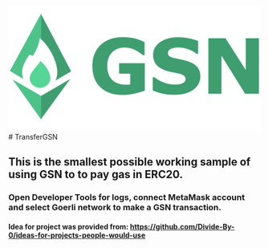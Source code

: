 <img src="./logo.svg">
# TransferGSN

## This is the smallest possible working sample of using GSN to to pay gas in ERC20.

### Open Developer Tools for logs, connect MetaMask account and select Goerli network to make a GSN transaction.

#### Idea for project was provided from: https://github.com/Divide-By-0/ideas-for-projects-people-would-use

